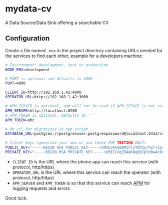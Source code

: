 # mydata-cv

A Data Source/Data Sink offering a searchable CV

## Configuration

Create a file named `.env` in the project directory containing URLs needed for the services to find each other, example for a developers machine:

```bash
# Environment: development, test or production
NODE_ENV=development

# PORT is optional and defaults to 4000
PORT=4000

CLIENT_ID=http://192.168.1.42:4000
OPERATOR_URL=http://192.168.1.42:3000

# APM_SERVER is optional, apm will not be used if APM_SERVER is not set
APM_SERVER=http://localhost:8200
# APM_TOKEN is optional, defaults to ''
APM_TOKEN=abc

# Db url for migrations in npm script
DATABASE_URL=postgres://postgresuser:postgrespassword@localhost:5433/cv

# Client keys (generate your own or use these FOR TESTING ONLY)
PUBLIC_KEY="-----BEGIN RSA PUBLIC KEY-----\nMIGJAoGBAMinl3TDhzy/hZr+2ZrUMwveG+1eawsHqxUXOsdqARKfsBHTRYFPr+GW\nff9iNezU5yBBORtc/jVnPwto/lBhn2+jLCtcPuK5od8AEeiWGJbfL2np8P0/qg0O\n80qhLrMU47uuoEdTe9mbnB8A+N4OrC2WhPBj3zd9yAp1zLNPOk6NAgMBAAE=\n-----END RSA PUBLIC KEY-----\n"
PRIVATE_KEY="-----BEGIN RSA PRIVATE KEY-----\nMIICXgIBAAKBgQDIp5d0w4c8v4Wa/tma1DML3hvtXmsLB6sVFzrHagESn7AR00WB\nT6/hln3/YjXs1OcgQTkbXP41Zz8LaP5QYZ9voywrXD7iuaHfABHolhiW3y9p6fD9\nP6oNDvNKoS6zFOO7rqBHU3vZm5wfAPjeDqwtloTwY983fcgKdcyzTzpOjQIDAQAB\nAoGBALGfGYV1KJvv9jdUbhCO03kn7pTbReqHqTyMSa4I+lYgId5FpXtorQsHCxYt\nPAsgFFELK6A7W5SuhrJ1CNri8Bxzh/7gYyj7njBTsjNfuoiK3cIkZBoTvY9K/OB+\nzinNKibWf3SZv9l1qFkaJvaC/+R5DMLb9RXUiWJbhOHqTThJAkEA5i5IOpmUmDl1\nHkYaf1cHbmCdnuQHI1YTlANAk/QsAdzfExK6tsTgIqSq5qd+Q38xtZJQrTvTT6p7\nJX+WQflunwJBAN8pdOrdr1tr1o8m958uLs33zjLk75ScnL+tqlCFEtZTVZWIXScB\n9YVZff5yYONfkuDK0kw631UMSxSA14vL71MCQQCbb+WWrN+LbEGKkAyUsVBzWQsX\noSSw2A+ghBG318tf9qctWhh8E7bHris6VyEMs3f+BTA1y5CG27kNOXteUfJBAkEA\n2QQDwvLaONlhycxnOdE7iujVCQFBSxASDwTff3Ypn2ti6wu1Kt3o2UjyEaNBPVwQ\nBbK3V5JY5OgTi1jQRA6KKQJAQiTQR1sA2xiUhYwF6K4hnojGW1Ew0ZBLND+APkej\nufcVAF5yh+ACYQPUMrgNwgcHFshCEJ9cpePZMotVy7zSFQ==\n-----END RSA PRIVATE KEY-----\n"
```

- `CLIENT_ID` is the URL where the phone app can reach this service (with protocol, http/https).
- `OPERATOR_URL` is the URL where this service can reach the operator (with protocol, http/https)
- `APM_SERVER` and `APM_TOKEN` is so that this service can reach [APM](https://www.npmjs.com/package/elastic-apm-node) for logging requests and errors

Good luck.
